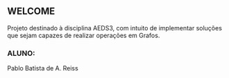 ## WELCOME

Projeto destinado à disciplina AEDS3, com intuito de implementar soluções que sejam capazes
de realizar operações em Grafos.

### ALUNO:

Pablo Batista de A. Reiss
